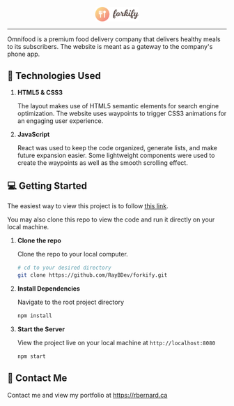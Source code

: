 <p align="center">
    <img alt="Forkify Logo" src="https://github.com/RayBDev/forkify/blob/master/dist/img/logo.png" width="100" />
</p>

---

Omnifood is a premium food delivery company that delivers healthy meals to its subscribers. The website is meant as a gateway to the company's phone app.

## :bookmark_tabs: Technologies Used

1.  **HTML5 & CSS3**

    The layout makes use of HTML5 semantic elements for search engine optimization. The website uses waypoints to trigger CSS3 animations for an engaging user experience.

2.  **JavaScript**

    React was used to keep the code organized, generate lists, and make future expansion easier. Some lightweight components were used to create the waypoints as well as the smooth scrolling effect.

## :computer: Getting Started

The easiest way to view this project is to follow [this link](https://raybdev.github.io/forkify/build).

You may also clone this repo to view the code and run it directly on your local machine.

1.  **Clone the repo**

    Clone the repo to your local computer.

    ```sh
    # cd to your desired directory
    git clone https://github.com/RayBDev/forkify.git
    ```

2.  **Install Dependencies**

    Navigate to the root project directory

    ```sh
    npm install
    ```

3.  **Start the Server**

    View the project live on your local machine at `http://localhost:8080`

    ```sh
    npm start
    ```

## :email: Contact Me

Contact me and view my portfolio at <https://rbernard.ca>
